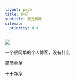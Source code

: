 ```yaml
---
layout: page
title: 你好
subtitle: 我是枫叶
sitemap:
  priority: 0.9
---
```


<img src="{{ '/assets/img/fengye.jpg' | prepend: site.baseurl }}" id="about-img">

<div id="describe-text">
	<p> 一个很简单的个人博客，没有什么</p>
	<p>简简单单</p>
	<p>干干净净</p>
</div>